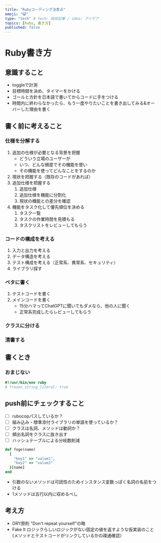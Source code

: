 ```yaml
---
title: "Rubyコーディング注意点"
emoji: "😸"
type: "tech" # tech: 技術記事 / idea: アイデア
topics: [Ruby, 書き方]
published: false
---
```


# Ruby書き方

## 意識すること

- toggleで計測
- 目標時間を決め、タイマーをかける
- ゴールと方針を日本語で書いてからコードに手をつける
- 時間内に終わらなかったら、もう一度やりたいことを書き出してみる&オーバーした理由を書く

## 書く前に考えること

### 仕様を分解する

 1. 追加の仕様が必要となる背景を把握
     - どういう立場のユーザーが
     - いつ、どんな頻度でその機能を使い
     - その機能を使ってどんなことをするのか
 2. 現状を把握する（既存のコードがあれば）
 3. 追加仕様を把握する
    1. 追加仕様
    2. 追加仕様を機能に分割化
    3. 現状の機能との差分を確認
 4. 機能をタスク化して優先順位を決める
    1. タスク一覧
    2. タスクの作業時間を見積もる
    3. タスクリストをレビューしてもらう

### コードの構成を考える

1. 入力と出力を考える
2. データ構造を考える
3. テスト構成を考える（正常系、異常系、セキュリティ）
4. ライブラリ探す

### ベタに書く

1. テストコードを書く
2. メインコードを書く
   - 15分ハマってChatGPTに聞いてもダメなら、他の人に聞く
   - 正常系完成したらレビューしてもらう

### クラスに分ける

### 清書する

## 書くとき

### おまじない

```ruby
#!/usr/bin/env ruby
# frozen_string_literal: true
```

## push前にチェックすること

- [ ] rubocopパスしているか？
- [ ] 組み込み・標準添付ライブラリの単語を使っているか？
- [ ] クラスは名詞、メソッドは動詞か？
- [ ] 頻出名詞をクラスに抜き出す
- [ ] ハッシュテーブルによる分岐数削減

```ruby
def foge(name)
  {
    "key1" => "value1",
    "key2" => "value2"
  }[name]
end
```

- 引数のないメソッドは可読性のためインスタンス変数っぽく名詞の名前をつける
- 1メソッドは五行以内に収めるべし

## 考え方

- DRY原則
"Don't repeat yourself"の略
- Fake It
ロジックらしいロジックがない固定の値を返すような仮実装のこと(メソッドとテストコードがリンクしているかの疎通確認）
